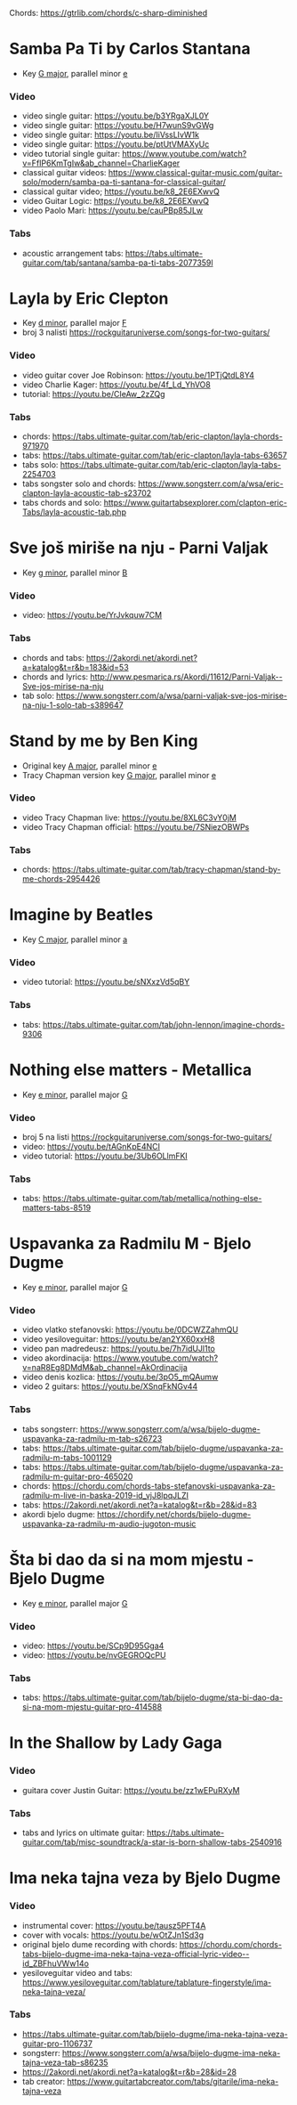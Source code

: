 Chords: https://gtrlib.com/chords/c-sharp-diminished


# Samba Pa Ti by Carlos Stantana
- Key [G major](https://www.guitarscale.org/g-major.html), parallel minor [e](https://www.guitarscale.org/e-minor.html)
### Video
- video single guitar: https://youtu.be/b3YRgaXJL0Y
- video single guitar: https://youtu.be/H7wunS9vGWg
- video single guitar: https://youtu.be/IiVssLIvW1k
- video single guitar: https://youtu.be/ptUtVMAXyUc
- video tutorial single guitar: https://www.youtube.com/watch?v=FfIP6KmTgIw&ab_channel=CharlieKager
- classical guitar videos: https://www.classical-guitar-music.com/guitar-solo/modern/samba-pa-ti-santana-for-classical-guitar/
- classical guitar video; https://youtu.be/k8_2E6EXwvQ
- video Guitar Logic: https://youtu.be/k8_2E6EXwvQ
- video Paolo Mari: https://youtu.be/cauPBp85JLw
### Tabs
- acoustic arrangement tabs: https://tabs.ultimate-guitar.com/tab/santana/samba-pa-ti-tabs-2077359l

# Layla by Eric Clepton
- Key [d minor](https://www.guitarscale.org/d-minor.html), parallel major [F](https://www.guitarscale.org/f-major.html)
- broj 3 nalisti https://rockguitaruniverse.com/songs-for-two-guitars/
### Video
- video guitar cover Joe Robinson: https://youtu.be/1PTjQtdL8Y4
- video Charlie Kager: https://youtu.be/4f_Ld_YhVO8
- tutorial: https://youtu.be/CIeAw_2zZQg
### Tabs
- chords: https://tabs.ultimate-guitar.com/tab/eric-clapton/layla-chords-971970
- tabs: https://tabs.ultimate-guitar.com/tab/eric-clapton/layla-tabs-63657
- tabs solo: https://tabs.ultimate-guitar.com/tab/eric-clapton/layla-tabs-2254703
- tabs songster solo and chords: https://www.songsterr.com/a/wsa/eric-clapton-layla-acoustic-tab-s23702
- tabs chords and solo: https://www.guitartabsexplorer.com/clapton-eric-Tabs/layla-acoustic-tab.php

# Sve još miriše na nju - Parni Valjak
- Key [g minor](https://www.guitarscale.org/g-minor.html), parallel minor [B](https://www.guitarscale.org/b-major.html)
### Video
- video: https://youtu.be/YrJvkquw7CM
### Tabs
- chords and tabs: https://2akordi.net/akordi.net?a=katalog&t=r&b=183&id=53
- chords and lyrics: http://www.pesmarica.rs/Akordi/11612/Parni-Valjak--Sve-jos-mirise-na-nju
- tab solo: https://www.songsterr.com/a/wsa/parni-valjak-sve-jos-mirise-na-nju-1-solo-tab-s389647

# Stand by me by Ben King
- Original key [A major](https://www.guitarscale.org/a-major.html), parallel minor [e](https://www.guitarscale.org/b-minor.html)
- Tracy Chapman version key [G major](https://www.guitarscale.org/g-major.html), parallel minor [e](https://www.guitarscale.org/e-minor.html)
### Video
- video Tracy Chapman live: https://youtu.be/8XL6C3vY0jM
- video Tracy Chapman official: https://youtu.be/7SNiezOBWPs
### Tabs
- chords: https://tabs.ultimate-guitar.com/tab/tracy-chapman/stand-by-me-chords-2954426
	
# Imagine by Beatles
- Key [C major](https://www.guitarscale.org/c-major.html), parallel minor [a](https://www.guitarscale.org/a-minor.html)
### Video
- video tutorial: https://youtu.be/sNXxzVd5qBY
### Tabs
- tabs: https://tabs.ultimate-guitar.com/tab/john-lennon/imagine-chords-9306


# Nothing else matters - Metallica
- Key [e minor](https://www.guitarscale.org/e-minor.html), parallel major [G](https://www.guitarscale.org/g-major.html)
### Video
- broj 5 na listi https://rockguitaruniverse.com/songs-for-two-guitars/
- video: https://youtu.be/tAGnKpE4NCI
- video tutorial: https://youtu.be/3Ub6OLlmFKI
### Tabs
- tabs: https://tabs.ultimate-guitar.com/tab/metallica/nothing-else-matters-tabs-8519
	
# Uspavanka za Radmilu M - Bjelo Dugme
- Key [e minor](https://www.guitarscale.org/e-minor.html), parallel major [G](https://www.guitarscale.org/g-major.html)
### Video
- video vlatko stefanovski: https://youtu.be/0DCWZZahmQU
- video yesiloveguitar: https://youtu.be/an2YX60xxH8
- video pan madredeusz: https://youtu.be/7h7idUJl1to
- video akordinacija: https://www.youtube.com/watch?v=naR8Eg8DMdM&ab_channel=AkOrdinacija
- video denis kozlica: https://youtu.be/3pO5_mQAumw
- video 2 guitars: https://youtu.be/XSnqFkNGv44
### Tabs
- tabs songsterr: https://www.songsterr.com/a/wsa/bijelo-dugme-uspavanka-za-radmilu-m-tab-s26723
- tabs: https://tabs.ultimate-guitar.com/tab/bijelo-dugme/uspavanka-za-radmilu-m-tabs-1001129
- tabs: https://tabs.ultimate-guitar.com/tab/bijelo-dugme/uspavanka-za-radmilu-m-guitar-pro-465020
- chords: https://chordu.com/chords-tabs-stefanovski-uspavanka-za-radmilu-m-live-in-baska-2019-id_vjJ8lpqJLZI
- tabs: https://2akordi.net/akordi.net?a=katalog&t=r&b=28&id=83
- akordi bjelo dugme: https://chordify.net/chords/bijelo-dugme-uspavanka-za-radmilu-m-audio-jugoton-music

# Šta bi dao da si na mom mjestu - Bjelo Dugme
- Key [e minor](https://www.guitarscale.org/e-minor.html), parallel major [G](https://www.guitarscale.org/g-major.html)
### Video
- video: https://youtu.be/SCp9D95Gga4
- video: https://youtu.be/nvGEGROQcPU
### Tabs
- tabs: https://tabs.ultimate-guitar.com/tab/bijelo-dugme/sta-bi-dao-da-si-na-mom-mjestu-guitar-pro-414588

# In the Shallow by Lady Gaga
### Video
- guitara cover Justin Guitar: https://youtu.be/zz1wEPuRXyM
### Tabs
- tabs and lyrics on ultimate guitar: https://tabs.ultimate-guitar.com/tab/misc-soundtrack/a-star-is-born-shallow-tabs-2540916

# Ima neka tajna veza by Bjelo Dugme

### Video
- instrumental cover: https://youtu.be/tausz5PFT4A
- cover with vocals: https://youtu.be/wOtZJn1Sd3g
- original bjelo dume recording with chords: https://chordu.com/chords-tabs-bijelo-dugme-ima-neka-tajna-veza-official-lyric-video--id_ZBFhuVWw14o
- yesiloveguitar video and tabs: https://www.yesiloveguitar.com/tablature/tablature-fingerstyle/ima-neka-tajna-veza/

### Tabs
- https://tabs.ultimate-guitar.com/tab/bijelo-dugme/ima-neka-tajna-veza-guitar-pro-1106737
- songsterr: https://www.songsterr.com/a/wsa/bijelo-dugme-ima-neka-tajna-veza-tab-s86235
- https://2akordi.net/akordi.net?a=katalog&t=r&b=28&id=28
- tab creator: https://www.guitartabcreator.com/tabs/gitarile/ima-neka-tajna-veza


